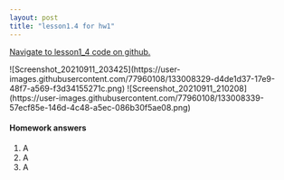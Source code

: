 ```yaml
---
layout: post
title: "lesson1.4 for hw1"
---
```


<a href="https://github.ccs.neu.edu/senyan/lesson1_4">Navigate to lesson1_4 code on github.</a>
<P> </p>
![Screenshot_20210911_203425](https://user-images.githubusercontent.com/77960108/133008329-d4de1d37-17e9-48f7-a569-f3d34155271c.png)
![Screenshot_20210911_210208](https://user-images.githubusercontent.com/77960108/133008339-57ecf85e-146d-4c48-a5ec-086b30f5ae08.png)


<P></p>
<p></p>

<h4> Homework answers </h4>
<ol>
  <li>A</li>
  <li>A</li>
  <li>A</li>
</ol>
